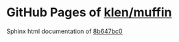 GitHub Pages of [klen/muffin](https://github.com/klen/muffin.git)
===
Sphinx html documentation of [8b647bc0](https://github.com/klen/muffin/tree/8b647bc095ee88789a78c3e8e1c3b77223d0993e)
